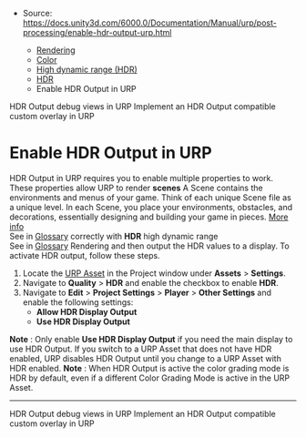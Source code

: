 * Source: https://docs.unity3d.com/6000.0/Documentation/Manual/urp/post-processing/enable-hdr-output-urp.html

  * [Rendering](https://docs.unity3d.com/6000.0/Documentation/Manual/rendering-and-post-processing.html)
  * [Color](https://docs.unity3d.com/6000.0/Documentation/Manual/graphics-color.html)
  * [High dynamic range (HDR)](https://docs.unity3d.com/6000.0/Documentation/Manual/hdr-landing.html)
  * [HDR](https://docs.unity3d.com/6000.0/Documentation/Manual/urp/post-processing/hdr-in-urp.html)
  * Enable HDR Output in URP


[](https://docs.unity3d.com/6000.0/Documentation/Manual/urp/post-processing/hdr-output-debug-views-urp.html)
HDR Output debug views in URP
[](https://docs.unity3d.com/6000.0/Documentation/Manual/urp/post-processing/hdr-output-implement-custom-overlay.html)
Implement an HDR Output compatible custom overlay in URP
# Enable HDR Output in URP
HDR Output in URP requires you to enable multiple properties to work. These properties allow URP to render **scenes** A Scene contains the environments and menus of your game. Think of each unique Scene file as a unique level. In each Scene, you place your environments, obstacles, and decorations, essentially designing and building your game in pieces. [More info](https://docs.unity3d.com/6000.0/Documentation/Manual/CreatingScenes.html)  
See in [Glossary](https://docs.unity3d.com/6000.0/Documentation/Manual/Glossary.html#Scene) correctly with **HDR** high dynamic range  
See in [Glossary](https://docs.unity3d.com/6000.0/Documentation/Manual/Glossary.html#HDR) Rendering and then output the HDR values to a display.
To activate HDR output, follow these steps.
  1. Locate the [URP Asset](https://docs.unity3d.com/6000.0/Documentation/Manual/urp/universalrp-asset.html) in the Project window under **Assets** > **Settings**.
  2. Navigate to **Quality** > **HDR** and enable the checkbox to enable **HDR**.
  3. Navigate to **Edit** > **Project Settings** > **Player** > **Other Settings** and enable the following settings:
     * **Allow HDR Display Output**
     * **Use HDR Display Output**


**Note** : Only enable **Use HDR Display Output** if you need the main display to use HDR Output.
If you switch to a URP Asset that does not have HDR enabled, URP disables HDR Output until you change to a URP Asset with HDR enabled.
**Note** : When HDR Output is active the color grading mode is HDR by default, even if a different Color Grading Mode is active in the URP Asset.
* * *
[](https://docs.unity3d.com/6000.0/Documentation/Manual/urp/post-processing/hdr-output-debug-views-urp.html)
HDR Output debug views in URP
[](https://docs.unity3d.com/6000.0/Documentation/Manual/urp/post-processing/hdr-output-implement-custom-overlay.html)
Implement an HDR Output compatible custom overlay in URP
